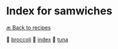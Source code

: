 # Index for samwiches

[🔙 Back to recipes](./markdown/recipes/index)

📄 [broccoli](broccoli)
📄 [index](index)
📄 [tuna](tuna)

